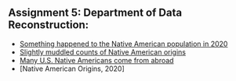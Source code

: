 ## Assignment 5: Department of Data Reconstruction:
* [Something happened to the Native American population in 2020](https://datawrapper.dwcdn.net/5VMN4/1/)
* [Slightly muddled counts of Native American origins](https://datawrapper.dwcdn.net/KUhf1/1/)
* [Many U.S. Native Americans come from abroad](https://datawrapper.dwcdn.net/Qai0d/1/)
* [Native American Origins, 2020]
